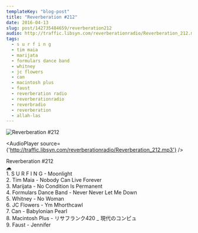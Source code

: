 ```yaml
---
templateKey: "blog-post"
title: "Reverberation #212"
date: 2016-04-13
slug: post/142735484659/reverberation212
audio: http://traffic.libsyn.com/reverberationradio/Reverberation_212.mp3
tags:
  - s u r f i n g
  - tim maia
  - marijata
  - formulars dance band
  - whitney
  - jc flowers
  - can
  - macintosh plus
  - faust
  - reverberation radio
  - reverberationradio
  - reverbradio
  - reverberation
  - allah-las
---
```


![Reverberation #212](../images/91300bc45d17fc257c4d778800214dea622a559eae2452537807a43aa44ecd70.jpg)

<AudioPlayer source={'http://traffic.libsyn.com/reverberationradio/Reverberation_212.mp3'} />

<p>Reverberation #212<br /><a href="http://traffic.libsyn.com/reverberationradio/Reverberation_212.mp3">&#9729;</a><br />1. S U R F I N G - Moonlight<br />2. Tim Maia - Nobody Can Live Forever<br />3. Marijata - No Condition Is Permanent<br />4. Formulars Dance Band - Never Never Let Me Down<br />5. Whitney - No Woman<br />6. JC Flowers - Ym Mhorthcawl<br />7. Can - Babylonian Pearl<br />8. Macintosh Plus - &#12522;&#12469;&#12501;&#12521;&#12531;&#12463;420 _ &#29694;&#20195;&#12398;&#12467;&#12531;&#12498;&#12442;&#12517;<br />9. Faust - Jennifer</p>
